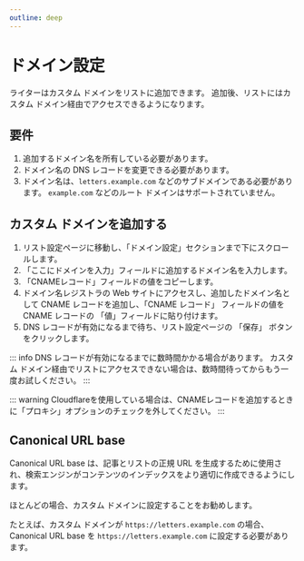 ```yaml
---
outline: deep
---
```


# ドメイン設定

ライターはカスタム ドメインをリストに追加できます。 追加後、リストにはカスタム ドメイン経由でアクセスできるようになります。

##  要件

1. 追加するドメイン名を所有している必要があります。
2. ドメイン名の DNS レコードを変更できる必要があります。
3. ドメイン名は、`letters.example.com` などのサブドメインである必要があります。 `example.com` などのルート ドメインはサポートされていません。

## カスタム ドメインを追加する

1. リスト設定ページに移動し、「ドメイン設定」セクションまで下にスクロールします。
2. 「ここにドメインを入力」フィールドに追加するドメイン名を入力します。
3. 「CNAMEレコード」フィールドの値をコピーします。
4. ドメイン名レジストラの Web サイトにアクセスし、追加したドメイン名として CNAME レコードを追加し、「CNAME レコード」 フィールドの値を CNAME レコードの 「値」フィールドに貼り付けます。
5. DNS レコードが有効になるまで待ち、リスト設定ページの 「保存」 ボタンをクリックします。

::: info
DNS レコードが有効になるまでに数時間かかる場合があります。 カスタム ドメイン経由でリストにアクセスできない場合は、数時間待ってからもう一度お試しください。
:::

::: warning
Cloudflareを使用している場合は、CNAMEレコードを追加するときに「プロキシ」オプションのチェックを外してください。
:::

## Canonical URL base 

Canonical URL base は、記事とリストの正規 URL を生成するために使用され、検索エンジンがコンテンツのインデックスをより適切に作成できるようにします。

ほとんどの場合、カスタム ドメインに設定することをお勧めします。

たとえば、カスタム ドメインが `https://letters.example.com` の場合、Canonical URL base を `https://letters.example.com` に設定する必要があります。